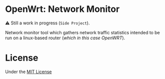 # OpenWrt: Network Monitor

⚠️ Still a work in progress (`Side Project`).

Network monitor tool which gathers network traffic statistics intended to be run on
a linux-based router (_which in this case OpenWRT_).

# License

Under the [MIT License](LICENSE.md)
